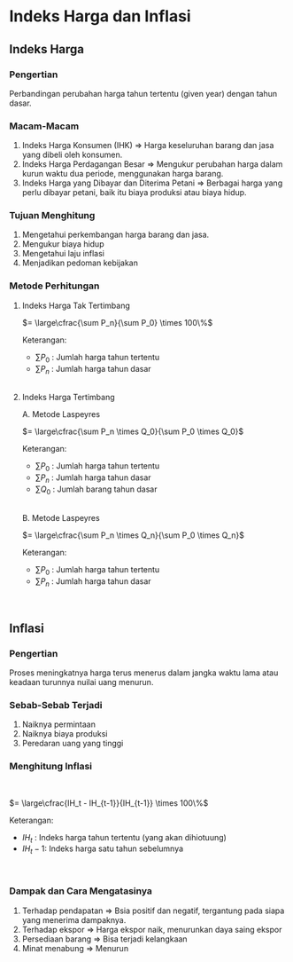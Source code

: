 # Indeks Harga dan Inflasi

## Indeks Harga

### Pengertian

Perbandingan perubahan harga tahun tertentu (given year) dengan tahun dasar.

### Macam-Macam

1. Indeks Harga Konsumen (IHK) => Harga keseluruhan barang dan jasa yang dibeli oleh konsumen.
2. Indeks Harga Perdagangan Besar => Mengukur perubahan harga dalam kurun waktu dua periode, menggunakan harga barang.
3. Indeks Harga yang Dibayar dan Diterima Petani => Berbagai harga yang perlu dibayar petani, baik itu biaya produksi atau biaya hidup.

### Tujuan Menghitung

1. Mengetahui perkembangan harga barang dan jasa.
2. Mengukur biaya hidup
3. Mengetahui laju inflasi
4. Menjadikan pedoman kebijakan

### Metode Perhitungan

1. Indeks Harga Tak Tertimbang

   $= \large\cfrac{\sum P_n}{\sum P_0} \times 100\%$

   Keterangan:

   - $\sum P_0$ : Jumlah harga tahun tertentu
   - $\sum P_n$ : Jumlah harga tahun dasar

   <br />

2. Indeks Harga Tertimbang

   A. Metode Laspeyres

   $= \large\cfrac{\sum P_n \times Q_0}{\sum P_0 \times Q_0}$

   Keterangan:

   - $\sum P_0$ : Jumlah harga tahun tertentu
   - $\sum P_n$ : Jumlah harga tahun dasar
   - $\sum Q_0$ : Jumlah barang tahun dasar

    <br />

   B. Metode Laspeyres

   $= \large\cfrac{\sum P_n \times Q_n}{\sum P_0 \times Q_n}$

   Keterangan:

   - $\sum P_0$ : Jumlah harga tahun tertentu
   - $\sum P_n$ : Jumlah harga tahun dasar

<br />

## Inflasi

### Pengertian

Proses meningkatnya harga terus menerus dalam jangka waktu lama atau keadaan turunnya nuilai uang menurun.

### Sebab-Sebab Terjadi

1. Naiknya permintaan
2. Naiknya biaya produksi
3. Peredaran uang yang tinggi

### Menghitung Inflasi

<br />

$= \large\cfrac{IH_t - IH_{t-1}}{IH_{t-1}} \times 100\%$

Keterangan:

- $IH_t$ : Indeks harga tahun tertentu (yang akan dihiotuung)
- $IH_t-1$: Indeks harga satu tahun sebelumnya

<br />

### Dampak dan Cara Mengatasinya

1. Terhadap pendapatan => Bsia positif dan negatif, tergantung pada siapa yang menerima dampaknya.
2. Terhadap ekspor => Harga ekspor naik, menurunkan daya saing ekspor
3. Persediaan barang => Bisa terjadi kelangkaan
4. Minat menabung => Menurun
